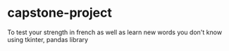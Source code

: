 # capstone-project
To test your strength in french as well as learn new words you don't know using tkinter, pandas library
